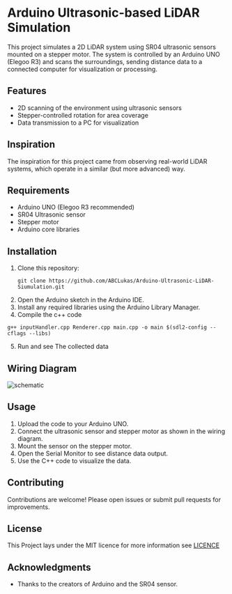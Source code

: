 # Arduino Ultrasonic-based LiDAR Simulation

This project simulates a 2D LiDAR system using SR04 ultrasonic sensors mounted on a stepper motor. The system is controlled by an Arduino UNO (Elegoo R3) and scans the surroundings, sending distance data to a connected computer for visualization or processing.

## Features

- 2D scanning of the environment using ultrasonic sensors
- Stepper-controlled rotation for area coverage
- Data transmission to a PC for visualization

## Inspiration

The inspiration for this project came from observing real-world LiDAR systems, which operate in a similar (but more advanced) way.

## Requirements

- Arduino UNO (Elegoo R3 recommended)
- SR04 Ultrasonic sensor
- Stepper motor
- Arduino core libraries

## Installation

1. Clone this repository:
    ```
    git clone https://github.com/ABCLukas/Arduino-Ultrasonic-LiDAR-Siumulation.git
    ```
2. Open the Arduino sketch in the Arduino IDE.
3. Install any required libraries using the Arduino Library Manager.
4. Compile the c++ code
```
g++ inputHandler.cpp Renderer.cpp main.cpp -o main $(sdl2-config --cflags --libs)
```
5. Run and see The collected data

## Wiring Diagram

![schematic](/home/lukass/Documents/Arduino-Ultrasonic-LiDAR-Siumulation/LiDAR.svg)

## Usage

1. Upload the code to your Arduino UNO.
2. Connect the ultrasonic sensor and stepper motor as shown in the wiring diagram.
3. Mount the sensor on the stepper motor.
4. Open the Serial Monitor to see distance data output.
5. Use the C++ code to visualize the data.

## Contributing

Contributions are welcome! Please open issues or submit pull requests for improvements. 

## License

This Project lays under the MIT licence for more information see [LICENCE](https://github.com/ABCLukas/Arduino-Ultrasonic-LiDAR-Siumulation/blob/main/LICENSE)

## Acknowledgments

- Thanks to the creators of Arduino and the SR04 sensor.
